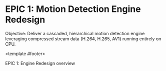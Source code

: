 # EPIC 1: Motion Detection Engine Redesign

Objective: Deliver a cascaded, hierarchical motion detection engine leveraging compressed stream data (H.264, H.265, AV1) running entirely on CPU.

<InfoCardV2 
  class="mt-4"
  :items="[
    {
      title: 'Features',
      themeColor: 'info',
      icon: 'i-carbon:list',
      pros: [
        'Analyze motion vectors and macroblock metadata without full frame decoding',
        'Segment and cluster motion vectors into moving objects (classical approach)',
        'Scene-adaptive logic: semantic segmentation for optimal detection per scene',
        'Ignore zones: auto-segment and exclude irrelevant regions (sky, trees, flags)',
        'Stationary motion filtering: ignore static sources (escalators, waving trees)',
        'Depth normalization: lightweight monocular depth estimation for small/far objects',
        'Self-supervised learning for small model adaptation using stream metadata'
      ]
    },
    {
      title: 'Success Metrics',
      themeColor: 'success',
      icon: 'i-carbon:chart-bar',
      pros: [
        '≥50% reduction in false activity detection compared to legacy algorithm',
        '2x faster runtime than current solution',
        'No missed motion events (recall ≥ baseline)',
        'Scalable: 50 cameras @ 70% CPU (entry), 500 cameras @ 70% CPU (high-end)'
      ]
    }
  ]"
  use-theme-colors
/>
<template #footer>
  <div class="text-xs opacity-50">EPIC 1: Engine Redesign overview</div>
</template>
